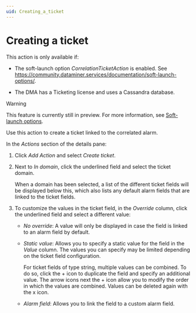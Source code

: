 ```yaml
---
uid: Creating_a_ticket
---
```


# Creating a ticket

This action is only available if:

- The soft-launch option *CorrelationTicketAction* is enabled. See <https://community.dataminer.services/documentation/soft-launch-options/>.

- The DMA has a Ticketing license and uses a Cassandra database.

> [!WARNING]
> This feature is currently still in preview. For more information, see [Soft-launch options](https://community.dataminer.services/documentation/soft-launch-options/).

Use this action to create a ticket linked to the correlated alarm.

In the *Actions* section of the details pane:

1. Click *Add Action* and select *Create ticket*.

2. Next to *In domain*, click the underlined field and select the ticket domain.

    When a domain has been selected, a list of the different ticket fields will be displayed below this, which also lists any default alarm fields that are linked to the ticket fields.

3. To customize the values in the ticket field, in the *Override* column, click the underlined field and select a different value:

    - *No override*: A value will only be displayed in case the field is linked to an alarm field by default.

    - *Static value*: Allows you to specify a static value for the field in the *Value* column. The values you can specify may be limited depending on the ticket field configuration.

        For ticket fields of type string, multiple values can be combined. To do so, click the + icon to duplicate the field and specify an additional value. The arrow icons next the + icon allow you to modify the order in which the values are combined. Values can be deleted again with the x icon.

    - *Alarm field*: Allows you to link the field to a custom alarm field.
